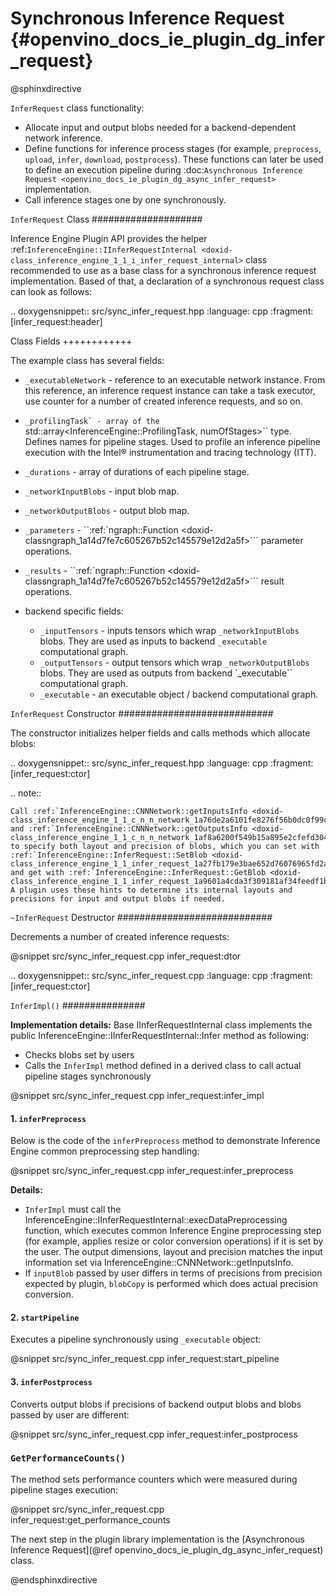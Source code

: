 # Synchronous Inference Request {#openvino_docs_ie_plugin_dg_infer_request}

@sphinxdirective

``InferRequest`` class functionality:

* Allocate input and output blobs needed for a backend-dependent network inference.
* Define functions for inference process stages (for example, ``preprocess``, ``upload``, ``infer``, ``download``, ``postprocess``). These functions can later be used to define an execution pipeline during :doc:`Asynchronous Inference Request <openvino_docs_ie_plugin_dg_async_infer_request>` implementation.
* Call inference stages one by one synchronously.

`InferRequest` Class
####################

Inference Engine Plugin API provides the helper :ref:`InferenceEngine::IInferRequestInternal <doxid-class_inference_engine_1_1_i_infer_request_internal>` class recommended 
to use as a base class for a synchronous inference request implementation. Based of that, a declaration 
of a synchronous request class can look as follows: 

.. doxygensnippet:: src/sync_infer_request.hpp
   :language: cpp
   :fragment: [infer_request:header]

Class Fields
++++++++++++

The example class has several fields:

* ``_executableNetwork`` - reference to an executable network instance. From this reference, an inference request instance can take a task executor, use counter for a number of created inference requests, and so on.
* ``_profilingTask` - array of the ``std::array<InferenceEngine::ProfilingTask, numOfStages>`` type. Defines names for pipeline stages. Used to profile an inference pipeline execution with the Intel® instrumentation and tracing technology (ITT).
* ``_durations`` - array of durations of each pipeline stage.
* ``_networkInputBlobs`` - input blob map.
* ``_networkOutputBlobs`` - output blob map.
* ``_parameters`` - ``:ref:`ngraph::Function <doxid-classngraph_1a14d7fe7c605267b52c145579e12d2a5f>``` parameter operations.
* ``_results`` - ``:ref:`ngraph::Function <doxid-classngraph_1a14d7fe7c605267b52c145579e12d2a5f>``` result operations.
* backend specific fields:

	* ``_inputTensors`` - inputs tensors which wrap ``_networkInputBlobs`` blobs. They are used as inputs to backend `_executable` computational graph.
	* ``_outputTensors`` - output tensors which wrap ``_networkOutputBlobs`` blobs. They are used as outputs from backend `_executable`` computational graph.
	* ``_executable`` - an executable object / backend computational graph.

``InferRequest`` Constructor
############################

The constructor initializes helper fields and calls methods which allocate blobs:

.. doxygensnippet:: src/sync_infer_request.hpp
   :language: cpp
   :fragment: [infer_request:ctor]

.. note:: 

	Call :ref:`InferenceEngine::CNNNetwork::getInputsInfo <doxid-class_inference_engine_1_1_c_n_n_network_1a76de2a6101fe8276f56b0dc0f99c7ff7>` and :ref:`InferenceEngine::CNNNetwork::getOutputsInfo <doxid-class_inference_engine_1_1_c_n_n_network_1af8a6200f549b15a895e2cfefd304a9c2>` to specify both layout and precision of blobs, which you can set with :ref:`InferenceEngine::InferRequest::SetBlob <doxid-class_inference_engine_1_1_infer_request_1a27fb179e3bae652d76076965fd2a5653>` and get with :ref:`InferenceEngine::InferRequest::GetBlob <doxid-class_inference_engine_1_1_infer_request_1a9601a4cda3f309181af34feedf1b914c>`. A plugin uses these hints to determine its internal layouts and precisions for input and output blobs if needed. 

``~InferRequest`` Destructor
############################

Decrements a number of created inference requests: 

@snippet src/sync_infer_request.cpp infer_request:dtor

.. doxygensnippet:: src/sync_infer_request.cpp
   :language: cpp
   :fragment: [infer_request:ctor]

``InferImpl()``
###############

**Implementation details:** Base IInferRequestInternal class implements the public InferenceEngine::IInferRequestInternal::Infer method as following:
- Checks blobs set by users
- Calls the `InferImpl` method defined in a derived class to call actual pipeline stages synchronously

@snippet src/sync_infer_request.cpp infer_request:infer_impl

#### 1. `inferPreprocess`

Below is the code of the `inferPreprocess` method to demonstrate Inference Engine common preprocessing step handling:

@snippet src/sync_infer_request.cpp infer_request:infer_preprocess

**Details:**
* `InferImpl` must call the InferenceEngine::IInferRequestInternal::execDataPreprocessing function, which executes common Inference Engine preprocessing step (for example, applies resize or color conversion operations) if it is set by the user. The output dimensions, layout and precision matches the input information set via InferenceEngine::CNNNetwork::getInputsInfo.
* If `inputBlob` passed by user differs in terms of precisions from precision expected by plugin, `blobCopy` is performed which does actual precision conversion.

#### 2. `startPipeline`

Executes a pipeline synchronously using `_executable` object:

@snippet src/sync_infer_request.cpp infer_request:start_pipeline

#### 3. `inferPostprocess`

Converts output blobs if precisions of backend output blobs and blobs passed by user are different:

@snippet src/sync_infer_request.cpp infer_request:infer_postprocess

### `GetPerformanceCounts()`

The method sets performance counters which were measured during pipeline stages execution:

@snippet src/sync_infer_request.cpp infer_request:get_performance_counts

The next step in the plugin library implementation is the [Asynchronous Inference Request](@ref openvino_docs_ie_plugin_dg_async_infer_request) class.

@endsphinxdirective
